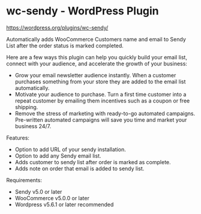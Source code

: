 # wc-sendy - WordPress Plugin
https://wordpress.org/plugins/wc-sendy/

Automatically adds WooCommerce Customers name and email to Sendy List after the order status is marked completed.

Here are a few ways this plugin can help you quickly build your email list, connect with your audience, and accelerate the growth of your business:
* Grow your email newsletter audience instantly. When a customer purchases something from your store they are added to the email list automatically.
* Motivate your audience to purchase. Turn a first time customer into a repeat customer by emailing them incentives such as a coupon or free shipping.
* Remove the stress of marketing with ready-to-go automated campaigns. Pre-written automated campaigns will save you time and market your business 24/7.

Features:
* Option to add URL of your sendy installation.
* Option to add any Sendy email list.
* Adds customer to sendy list after order is marked as complete.
* Adds note on order that email is added to sendy list.

Requirements:
* Sendy v5.0 or later
* WooCommerce v5.0.0 or later
* Wordpress v5.6.1 or later recommended

